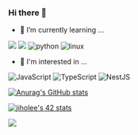 ### Hi there 👋

- 🌱 I’m currently learning ... 

<img src="https://img.shields.io/badge/JAVA-007396?style=for-the-badge&logo=java&logoColor=white"> <img src="https://img.shields.io/badge/Spring-6DB33F?style=for-the-badge&logo=Spring&logoColor=white">
![python](https://img.shields.io/badge/Python-3766AB?style=for-the-badge&logo=Python&logoColor=white)
![linux](https://img.shields.io/badge/linux-FCC624?style=for-the-badge&logo=linux&logoColor=white)

- 🌱 I'm interested in ...

![JavaScript](https://img.shields.io/badge/javascript-%23323330.svg?style=for-the-badge&logo=javascript&logoColor=%23F7DF1E)
![TypeScript](https://img.shields.io/badge/Typescript-3178C6?style=for-the-badge&logo=typescript&logoColor=white)
![NestJS](https://img.shields.io/badge/nestjs-%23E0234E.svg?style=for-the-badge&logo=nestjs&logoColor=white)

<!-- 
<div align=center><h1>📚 BASIC STACKS</h1></div>

![JavaScript](https://img.shields.io/badge/javascript-%23323330.svg?style=for-the-badge&logo=javascript&logoColor=%23F7DF1E)
![bootstrap](https://img.shields.io/badge/bootstrap-7952B3?style=for-the-badge&logo=bootstrap&logoColor=white)
![NodeJS](https://img.shields.io/badge/node.js-6DA55F?style=for-the-badge&logo=node.js&logoColor=white)
![express](https://img.shields.io/badge/express-000000?style=for-the-badge&logo=express&logoColor=white)
![mongoDB](https://img.shields.io/badge/MongoDB-47A248?style=for-the-badge&logo=MongoDB&logoColor=white)
![C](https://img.shields.io/badge/c-%2300599C.svg?style=for-the-badge&logo=c&logoColor=white)
![C++](https://img.shields.io/badge/c++-%2300599C.svg?style=for-the-badge&logo=c%2B%2B&logoColor=white) -->




[![Anurag's GitHub stats](https://github-readme-stats.vercel.app/api?username=zittoooo&theme=midnight-purple)](https://github.com/anuraghazra/github-readme-stats)

[![jiholee's 42 stats](https://badge42.vercel.app/api/v2/cl553a9sg006109mrgj2tbut5/stats?cursusId=21&coalitionId=87)](https://github.com/JaeSeoKim/badge42)
<!-- [![jiholee's 42 stats](https://badge42.herokuapp.com/api/stats/jiholee?privacyEmail=true)](https://github.com/jiholee/badge42) -->

<img align='left' src="http://mazassumnida.wtf/api/v2/generate_badge?boj=wlxh">
<!--
**zittoooo/zittoooo** is a ✨ _special_ ✨ repository because its `README.md` (this file) appears on your GitHub profile.

Here are some ideas to get you started:

- 🔭 I’m currently working on ...
- 🌱 I’m currently learning ...
- 👯 I’m looking to collaborate on ...
- 🤔 I’m looking for help with ...
- 💬 Ask me about ...
- 📫 How to reach me: ...
- 😄 Pronouns: ...
- ⚡ Fun fact: ...
-->
